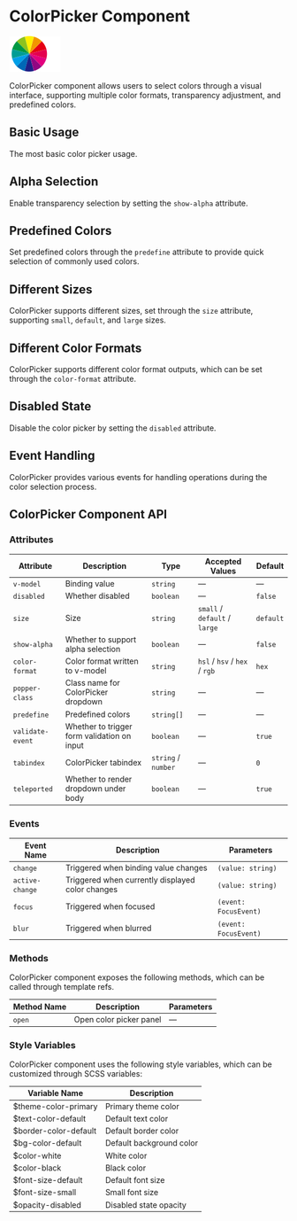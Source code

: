 <script setup lang="ts">
import colorPickerBasic from '../examples/color-picker/basic.vue'
import colorPickerAlpha from '../examples/color-picker/alpha.vue'
import colorPickerPredefine from '../examples/color-picker/predefine.vue'
import colorPickerSizes from '../examples/color-picker/sizes.vue'
import colorPickerFormats from '../examples/color-picker/formats.vue'
import colorPickerDisabled from '../examples/color-picker/disabled.vue'
import colorPickerEvents from '../examples/color-picker/events.vue'
</script>

# ColorPicker Component

![ColorPicker Component](/components/color-picker.png)

ColorPicker component allows users to select colors through a visual interface, supporting multiple color formats, transparency adjustment, and predefined colors.

## Basic Usage

The most basic color picker usage.

<demo :component="colorPickerBasic" name="color-picker" examples="basic" />

## Alpha Selection

Enable transparency selection by setting the `show-alpha` attribute.

<demo :component="colorPickerAlpha" name="color-picker" examples="alpha" />

## Predefined Colors

Set predefined colors through the `predefine` attribute to provide quick selection of commonly used colors.

<demo :component="colorPickerPredefine" name="color-picker" examples="predefine" />

## Different Sizes

ColorPicker supports different sizes, set through the `size` attribute, supporting `small`, `default`, and `large` sizes.

<demo :component="colorPickerSizes" name="color-picker" examples="sizes" />

## Different Color Formats

ColorPicker supports different color format outputs, which can be set through the `color-format` attribute.

<demo :component="colorPickerFormats" name="color-picker" examples="formats" />

## Disabled State

Disable the color picker by setting the `disabled` attribute.

<demo :component="colorPickerDisabled" name="color-picker" examples="disabled" />

## Event Handling

ColorPicker provides various events for handling operations during the color selection process.

<demo :component="colorPickerEvents" name="color-picker" examples="events" />

## ColorPicker Component API

### Attributes

| Attribute | Description | Type | Accepted Values | Default |
| ---------------- | -------------------------- | ------------------- | ----------------------------- | --------- |
| `v-model` | Binding value | `string` | — | — |
| `disabled` | Whether disabled | `boolean` | — | `false` |
| `size` | Size | `string` | `small` / `default` / `large` | `default` |
| `show-alpha` | Whether to support alpha selection | `boolean` | — | `false` |
| `color-format` | Color format written to v-model | `string` | `hsl` / `hsv` / `hex` / `rgb` | `hex` |
| `popper-class` | Class name for ColorPicker dropdown | `string` | — | — |
| `predefine` | Predefined colors | `string[]` | — | — |
| `validate-event` | Whether to trigger form validation on input | `boolean` | — | `true` |
| `tabindex` | ColorPicker tabindex | `string` / `number` | — | `0` |
| `teleported` | Whether to render dropdown under body | `boolean` | — | `true` |

### Events

| Event Name | Description | Parameters |
| --------------- | ---------------------------------- | --------------------- |
| `change` | Triggered when binding value changes | `(value: string)` |
| `active-change` | Triggered when currently displayed color changes | `(value: string)` |
| `focus` | Triggered when focused | `(event: FocusEvent)` |
| `blur` | Triggered when blurred | `(event: FocusEvent)` |

### Methods

ColorPicker component exposes the following methods, which can be called through template refs.

| Method Name | Description | Parameters |
| ------ | ---------------- | ---- |
| `open` | Open color picker panel | — |

### Style Variables

ColorPicker component uses the following style variables, which can be customized through SCSS variables:

| Variable Name | Description |
| ----------------------- | ------------ |
| $theme-color-primary | Primary theme color |
| $text-color-default | Default text color |
| $border-color-default | Default border color |
| $bg-color-default | Default background color |
| $color-white | White color |
| $color-black | Black color |
| $font-size-default | Default font size |
| $font-size-small | Small font size |
| $opacity-disabled | Disabled state opacity |
